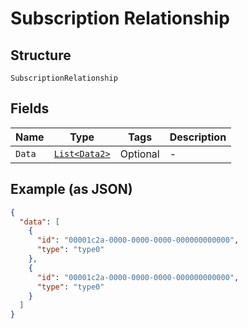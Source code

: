 
# Subscription Relationship

## Structure

`SubscriptionRelationship`

## Fields

| Name | Type | Tags | Description |
|  --- | --- | --- | --- |
| `Data` | [`List<Data2>`](../../doc/models/data-2.md) | Optional | - |

## Example (as JSON)

```json
{
  "data": [
    {
      "id": "00001c2a-0000-0000-0000-000000000000",
      "type": "type0"
    },
    {
      "id": "00001c2a-0000-0000-0000-000000000000",
      "type": "type0"
    }
  ]
}
```


